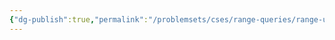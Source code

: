 ```yaml
---
{"dg-publish":true,"permalink":"/problemsets/cses/range-queries/range-update-queries/","created":"2023-11-11T17:02:04.871+05:30","updated":"2023-11-11T17:02:25.059+05:30"}
---
```


